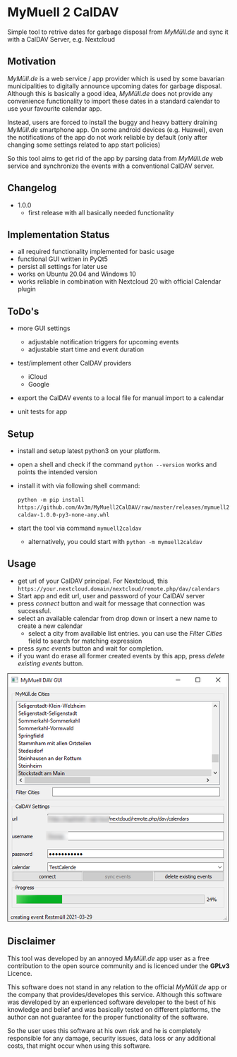 # MyMuell 2 CalDAV

Simple tool to retrive dates for garbage disposal from _MyMüll.de_ and sync it with a CalDAV Server, e.g. Nextcloud


## Motivation
_MyMüll.de_ is a web service / app provider which is used by some bavarian municipalities to digitally announce upcoming dates for garbage disposal.
Although this is basically a good idea, _MyMüll.de_ does not provide any convenience functionality to import these dates in a standard calendar to use your favourite calendar app.

Instead, users are forced to install the buggy and heavy battery draining _MyMüll.de_ smartphone app. On some android devices (e.g. Huawei), even the notifications of the app do not work reliable by default
(only after changing some settings related to app start policies)

So this tool aims to get rid of the app by parsing data from _MyMüll.de_ web service and synchronize the events with a conventional CalDAV server.

## Changelog
* 1.0.0
  - first release with all basically needed functionality

## Implementation Status
- all required functionality implemented for basic usage
- functional GUI written in PyQt5
- persist all settings for later use
- works on Ubuntu 20.04 and Windows 10
- works reliable in combination with Nextcloud 20 with official Calendar plugin


## ToDo's
- more GUI settings
  - adjustable notification triggers for upcoming events
  - adjustable start time and event duration
    
- test/implement other CalDAV providers
  - iCloud
  - Google
    
- export the CalDAV events to a local file for manual import to a calendar
- unit tests for app

## Setup
- install and setup latest python3 on your platform.
- open a shell and check if the command `python --version` works and points the intended version
- install it with via following shell command:
  
  `python -m pip install https://github.com/Av3m/MyMuell2CalDAV/raw/master/releases/mymuell2caldav-1.0.0-py3-none-any.whl`

  
- start the tool via command `mymuell2caldav`
  - alternatively, you could start with `python -m mymuell2caldav`

## Usage
- get url of your CalDAV principal.
  For Nextcloud, this `https://your.nextcloud.domain/nextcloud/remote.php/dav/calendars`
- Start app and edit url, user and password of your CalDAV server
- press _connect_ button and wait for message that connection was successful.
- select an available calendar from drop down or insert a new name to create a new calendar
  - select a city from available list entries. you can use the _Filter Cities_ field to search for matching expression
- press _sync events_ button and wait for completion.
- if you want do erase all former created events by this app, press _delete existing events_ button.

![GUI](./doc/GUI.png)




## Disclaimer
This tool was developed by an annoyed _MyMüll.de_ app user as a free contribution 
to the open source community and is licenced under the **GPLv3** Licence.

This software does not stand in any relation to the official _MyMüll.de_ app or the company that provides/developes this service.
Although this software was developed by an experienced software developer to the best of his knowledge and belief 
and was basically tested on different platforms, the author can not guarantee for the proper functionality of the software.

So the user uses this software at his own risk and he is completely responsible for any damage, security issues, data loss or any additional costs, 
that might occur when using this software.













